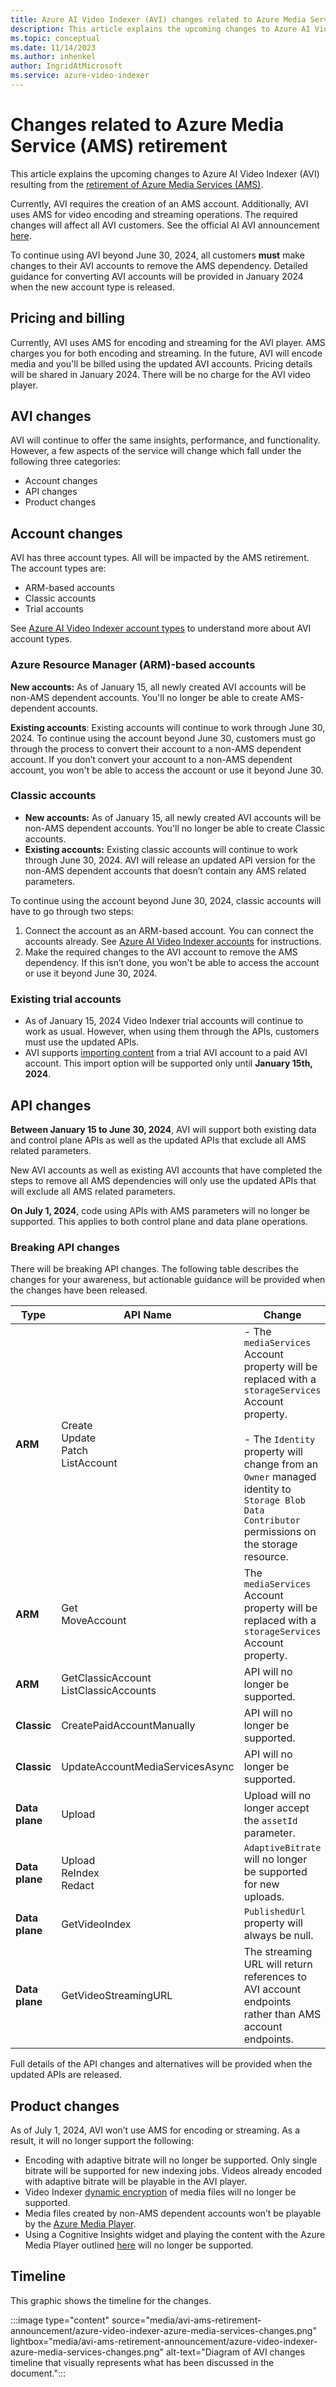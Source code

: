 ```yaml
---
title: Azure AI Video Indexer (AVI) changes related to Azure Media Service (AMS) retirement  
description: This article explains the upcoming changes to Azure AI Video Indexer (AVI) related to the retirement of Azure Media Services (AMS).
ms.topic: conceptual
ms.date: 11/14/2023
ms.author: inhenkel
author: IngridAtMicrosoft
ms.service: azure-video-indexer
---
```


# Changes related to Azure Media Service (AMS) retirement

This article explains the upcoming changes to Azure AI Video Indexer (AVI) resulting from the [retirement of Azure Media Services (AMS)](/azure/media-services/latest/azure-media-services-retirement).

Currently, AVI requires the creation of an AMS account. Additionally, AVI uses AMS for video encoding and streaming operations. The required changes will affect all AVI customers. See the official AI AVI announcement [here](https://azure.microsoft.com/en-us/updates/videoindexer-2/).

To continue using AVI beyond June 30, 2024, all customers **must** make changes to their AVI accounts to remove the AMS dependency. Detailed guidance for converting AVI accounts will be provided in January 2024 when the new account type is released.

## Pricing and billing

Currently, AVI uses AMS for encoding and streaming for the AVI player. AMS charges you for both encoding and streaming. In the future, AVI will encode media and you'll be billed using the updated AVI accounts. Pricing details will be shared in January 2024. There will be no charge for the AVI video player.

## AVI changes

AVI will continue to offer the same insights, performance, and functionality. However, a few aspects of the service will change which fall under the following three categories:

- Account changes
- API changes
- Product changes

## Account changes

AVI has three account types. All will be impacted by the AMS retirement. The account types are:

- ARM-based accounts
- Classic accounts
- Trial accounts

See [Azure AI Video Indexer account types](/azure/azure-video-indexer/accounts-overview) to understand more about AVI account types.

### Azure Resource Manager (ARM)-based accounts

**New accounts:** As of January 15, all newly created AVI accounts will be non-AMS dependent accounts. You'll no longer be able to create AMS-dependent accounts.

**Existing accounts**: Existing accounts will continue to work through June 30, 2024. To continue using the account beyond June 30, customers must go through the process to convert their account to a non-AMS dependent account. If you don’t convert your account to a non-AMS dependent account, you won't be able to access the account or use it beyond June 30.

### Classic accounts

- **New accounts:** As of January 15, all newly created AVI accounts will be non-AMS dependent accounts. You'll no longer be able to create Classic accounts.
- **Existing accounts:** Existing classic accounts will continue to work through June 30, 2024. AVI will release an updated API version for the non-AMS dependent accounts that doesn’t contain any AMS related parameters.

To continue using the account beyond June 30, 2024, classic accounts will have to go through two steps:

1. Connect the account as an ARM-based account. You can connect the accounts already. See [Azure AI Video Indexer accounts](accounts-overview.md) for instructions.
1. Make the required changes to the AVI account to remove the AMS dependency. If this isn’t done, you won't be able to access the account or use it beyond June 30, 2024.

### Existing trial accounts

- As of January 15, 2024 Video Indexer trial accounts will continue to work as usual. However, when using them through the APIs, customers must use the updated APIs.
- AVI supports [importing content](import-content-from-trial.md) from a trial AVI account to a paid AVI account. This import option will be supported only until **January 15th, 2024**.

## API changes

**Between January 15 to June 30, 2024**, AVI will support both existing data and control plane APIs as well as the updated APIs that exclude all AMS related parameters.

New AVI accounts as well as existing AVI accounts that have completed the steps to remove all AMS dependencies will only use the updated APIs that will exclude all AMS related parameters.

**On July 1, 2024**, code using APIs with AMS parameters will no longer be supported. This applies to both control plane and data plane operations.

### Breaking API changes

There will be breaking API changes. The following table describes the changes for your awareness, but actionable guidance will be provided when the changes have been released.

| **Type** | **API Name** |  **Change** |
|---|---|---|
| **ARM** | Create<br/>Update<br/>Patch<br/>ListAccount | - The `mediaServices` Account property will be replaced with a `storageServices` Account property.<br/><br/> - The `Identity` property will change from an `Owner` managed identity to `Storage Blob Data Contributor` permissions on the storage resource. |
| **ARM** | Get<br/>MoveAccount | The `mediaServices` Account property will be replaced with a `storageServices` Account property. |
| **ARM** | GetClassicAccount<br/>ListClassicAccounts |  API will no longer be supported. |
| **Classic** | CreatePaidAccountManually | API will no longer be supported. |
| **Classic** | UpdateAccountMediaServicesAsync |  API will no longer be supported. |
| **Data plane** | Upload | Upload will no longer accept the `assetId` parameter. |
| **Data plane** | Upload<br/>ReIndex<br/>Redact | `AdaptiveBitrate` will no longer be supported for new uploads. |
| **Data plane** | GetVideoIndex | `PublishedUrl` property will always be null. |
| **Data plane** | GetVideoStreamingURL | The streaming URL will return references to AVI account endpoints rather than AMS account endpoints. |

Full details of the API changes and alternatives will be provided when the updated APIs are released.

## Product changes

As of July 1, 2024, AVI won’t use AMS for encoding or streaming. As a result, it will no longer support the following:

- Encoding with adaptive bitrate will no longer be supported. Only single bitrate will be supported for new indexing jobs. Videos already encoded with adaptive bitrate will be playable in the AVI player.
- Video Indexer [dynamic encryption](/azure/media-services/latest/drm-content-protection-concept) of media files will no longer be supported.
- Media files created by non-AMS dependent accounts won’t be playable by the [Azure Media Player](https://azure.microsoft.com/products/media-services/media-player).
- Using a Cognitive Insights widget and playing the content with the Azure Media Player outlined [here](video-indexer-embed-widgets.md) will no longer be supported.

## Timeline

This graphic shows the timeline for the changes.

:::image type="content" source="media/avi-ams-retirement-announcement/azure-video-indexer-azure-media-services-changes.png" lightbox="media/avi-ams-retirement-announcement/azure-video-indexer-azure-media-services-changes.png" alt-text="Diagram of AVI changes timeline that visually represents what has been discussed in the document.":::
